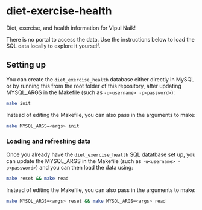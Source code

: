 # diet-exercise-health

Diet, exercise, and health information for Vipul Naik!

There is no portal to access the data. Use the instructions below to
load the SQL data locally to explore it yourself.

## Setting up

You can create the `diet_exercise_health` database either directly in
MySQL or by running this from the root folder of this repository,
after updating MYSQL_ARGS in the Makefile (such as `-u<username>
-p<password>`):

```bash
make init
```

Instead of editing the Makefile, you can also pass in the arguments to
make:

```bash
make MYSQL_ARGS=<args> init
```

### Loading and refreshing data

Once you already have the `diet_exercise_health` SQL datatbase set up,
you can update the MYSQL_ARGS in the Makefile (such as `-u<username>
-p<password>`) and you can then load the data using:

```bash
make reset && make read
```

Instead of editing the Makefile, you can also pass in the arguments to
make:

```bash
make MYSQL_ARGS=<args> reset && make MYSQL_ARGS=<args> read
```
